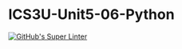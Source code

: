 # ICS3U-Unit5-06-Python

[![GitHub's Super Linter](https://github.com/michael-clermont1/ICS3U-Unit5-06-Python/workflows/GitHub's%20Super%20Linter/badge.svg)](https://github.com/michael-clermont1/ICS3U-Unit5-06-Python/actions)
